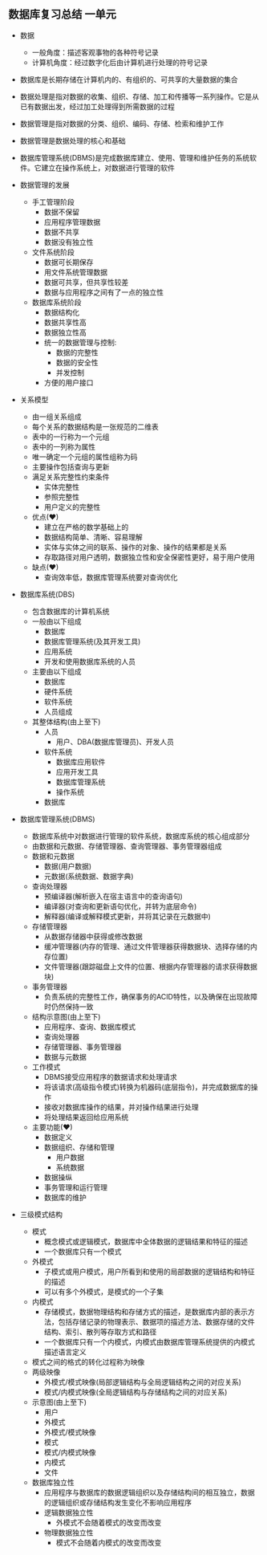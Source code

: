 ## 数据库复习总结      一单元

* 数据
    - 一般角度：描述客观事物的各种符号记录
    - 计算机角度：经过数字化后由计算机进行处理的符号记录

* 数据库是长期存储在计算机内的、有组织的、可共享的大量数据的集合

* 数据处理是指对数据的收集、组织、存储、加工和传播等一系列操作。它是从已有数据出发，经过加工处理得到所需数据的过程

* 数据管理是指对数据的分类、组织、编码、存储、检索和维护工作
 
* 数据管理是数据处理的核心和基础

* 数据库管理系统(DBMS)是完成数据库建立、使用、管理和维护任务的系统软件。它建立在操作系统上，对数据进行管理的软件

* 数据管理的发展
    - 手工管理阶段
        + 数据不保留
        + 应用程序管理数据
        + 数据不共享
        + 数据没有独立性
    - 文件系统阶段
        + 数据可长期保存
        + 用文件系统管理数据
        + 数据可共享，但共享性较差
        + 数据与应用程序之间有了一点的独立性
    - 数据库系统阶段
        + 数据结构化
        + 数据共享性高
        + 数据独立性高
        + 统一的数据管理与控制:
            - 数据的完整性
            - 数据的安全性
            - 并发控制
        + 方便的用户接口

* 关系模型
    - 由一组关系组成
    - 每个关系的数据结构是一张规范的二维表
    - 表中的一行称为一个元组
    - 表中的一列称为属性
    - 唯一确定一个元组的属性组称为码
    - 主要操作包括查询与更新
    - 满足关系完整性约束条件
        + 实体完整性
        + 参照完整性
        + 用户定义的完整性
    - 优点(&hearts;)
        + 建立在严格的数学基础上的
        + 数据结构简单、清晰、容易理解
        + 实体与实体之间的联系、操作的对象、操作的结果都是关系
        + 存取路径对用户透明，数据独立性和安全保密性更好，易于用户使用
    - 缺点(&hearts;)
        + 查询效率低，数据库管理系统要对查询优化

* 数据库系统(DBS)
    - 包含数据库的计算机系统
    - 一般由以下组成
        + 数据库
        + 数据库管理系统(及其开发工具)
        + 应用系统
        + 开发和使用数据库系统的人员
    - 主要由以下组成
        + 数据库
        + 硬件系统
        + 软件系统
        + 人员组成
    - 其整体结构(由上至下)
        + 人员
            * 用户、DBA(数据库管理员)、开发人员
        + 软件系统
            * 数据库应用软件
            * 应用开发工具
            * 数据库管理系统
            * 操作系统
        + 数据库

* 数据库管理系统(DBMS)
    - 数据库系统中对数据进行管理的软件系统，数据库系统的核心组成部分
    - 由数据和元数据、存储管理器、查询管理器、事务管理器组成
    - 数据和元数据
        + 数据(用户数据)
        + 元数据(系统数据、数据字典)
    - 查询处理器
        + 预编译器(解析嵌入在宿主语言中的查询语句)
        + 编译器(对查询和更新语句优化，并转为底层命令)
        + 解释器(编译或解释模式更新，并将其记录在元数据中)
    - 存储管理器
        + 从数据存储器中获得或修改数据
        + 缓冲管理器(内存的管理、通过文件管理器获得数据块、选择存储的内存位置)
        + 文件管理器(跟踪磁盘上文件的位置、根据内存管理器的请求获得数据块)
    - 事务管理器
        + 负责系统的完整性工作，确保事务的ACID特性，以及确保在出现故障时仍然保持一致
    - 结构示意图(由上至下)
        + 应用程序、查询、数据库模式
        + 查询处理器
        + 存储管理器、事务管理器
        + 数据与元数据
    - 工作模式
        + DBMS接受应用程序的数据请求和处理请求
        + 将该请求(高级指令模式)转换为机器码(底层指令)，并完成数据库的操作
        + 接收对数据库操作的结果，并对操作结果进行处理
        + 将处理结果返回给应用系统
    - 主要功能(&hearts;)
        + 数据定义
        + 数据组织、存储和管理
            * 用户数据
            * 系统数据
        + 数据操纵
        + 事务管理和运行管理
        + 数据库的维护

* 三级模式结构
    - 模式
        + 概念模式或逻辑模式，数据库中全体数据的逻辑结果和特征的描述
        + 一个数据库只有一个模式
    - 外模式
        + 子模式或用户模式，用户所看到和使用的局部数据的逻辑结构和特征的描述
        + 可以有多个外模式，是模式的一个子集
    - 内模式
        + 存储模式，数据物理结构和存储方式的描述，是数据库内部的表示方法，包括存储记录的物理表示、数据项的描述方法、数据存储的文件结构、索引、散列等存取方式和路径
        + 一个数据库只有一个内模式，内模式由数据库管理系统提供的内模式描述语言定义
    - 模式之间的格式的转化过程称为映像
    - 两级映像
        + 外模式/模式映像(局部逻辑结构与全局逻辑结构之间的对应关系)
        + 模式/内模式映像(全局逻辑结构与存储结构之间的对应关系)
    - 示意图(由上至下)
        + 用户
        + 外模式
        + 外模式/模式映像
        + 模式
        + 模式/内模式映像
        + 内模式
        + 文件
    - 数据库独立性
        + 应用程序与数据库的数据逻辑组织以及存储结构间的相互独立，数据的逻辑组织或存储结构发生变化不影响应用程序
        + 逻辑数据独立性
            - 外模式不会随着模式的改变而改变
        + 物理数据独立性
            - 模式不会随着内模式的改变而改变